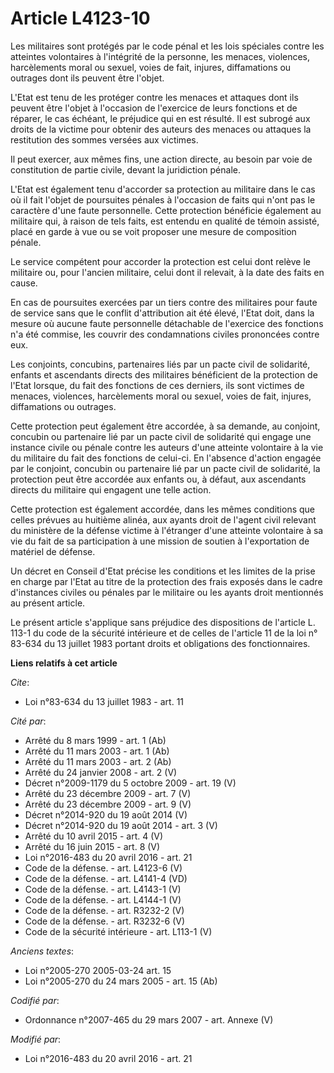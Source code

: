 # Article L4123-10

Les militaires sont protégés par le code pénal et les lois spéciales contre les atteintes volontaires à l'intégrité de la
personne, les menaces, violences, harcèlements moral ou sexuel, voies de fait, injures, diffamations ou outrages dont ils
peuvent être l'objet. 

L'Etat est tenu de les protéger contre les menaces et attaques dont ils peuvent être l'objet à l'occasion de l'exercice de
leurs fonctions et de réparer, le cas échéant, le préjudice qui en est résulté. Il est subrogé aux droits de la victime pour
obtenir des auteurs des menaces ou attaques la restitution des sommes versées aux victimes. 

Il peut exercer, aux mêmes fins, une action directe, au besoin par voie de constitution de partie civile, devant la
juridiction pénale. 

L'Etat est également tenu d'accorder sa protection au militaire dans le cas où il fait l'objet de poursuites pénales à
l'occasion de faits qui n'ont pas le caractère d'une faute personnelle. Cette protection bénéficie également au militaire
qui, à raison de tels faits, est entendu en qualité de témoin assisté, placé en garde à vue ou se voit proposer une mesure de
composition pénale.

Le service compétent pour accorder la protection est celui dont relève le militaire ou, pour l'ancien militaire, celui dont
il relevait, à la date des faits en cause. 

En cas de poursuites exercées par un tiers contre des militaires pour faute de service sans que le conflit d'attribution ait
été élevé, l'Etat doit, dans la mesure où aucune faute personnelle détachable de l'exercice des fonctions n'a été commise,
les couvrir des condamnations civiles prononcées contre eux. 

Les conjoints, concubins, partenaires liés par un pacte civil de solidarité, enfants et ascendants directs des militaires
bénéficient de la protection de l'Etat lorsque, du fait des fonctions de ces derniers, ils sont victimes de menaces,
violences, harcèlements moral ou sexuel, voies de fait, injures, diffamations ou outrages. 

Cette protection peut également être accordée, à sa demande, au conjoint, concubin ou partenaire lié par un pacte civil de
solidarité qui engage une instance civile ou pénale contre les auteurs d'une atteinte volontaire à la vie du militaire du
fait des fonctions de celui-ci. En l'absence d'action engagée par le conjoint, concubin ou partenaire lié par un pacte civil
de solidarité, la protection peut être accordée aux enfants ou, à défaut, aux ascendants directs du militaire qui engagent
une telle action. 

Cette protection est également accordée, dans les mêmes conditions que celles prévues au huitième alinéa, aux ayants droit de
l'agent civil relevant du ministère de la défense victime à l'étranger d'une atteinte volontaire à sa vie du fait de sa
participation à une mission de soutien à l'exportation de matériel de défense. 

Un décret en Conseil d'Etat précise les conditions et les limites de la prise en charge par l'Etat au titre de la protection
des frais exposés dans le cadre d'instances civiles ou pénales par le militaire ou les ayants droit mentionnés au présent
article. 

Le présent article s'applique sans préjudice des dispositions de l'article L. 113-1 du code de la sécurité intérieure et de
celles de l'article 11 de la loi n° 83-634 du 13 juillet 1983 portant droits et obligations des fonctionnaires.

**Liens relatifs à cet article**

_Cite_:

  - Loi n°83-634 du 13 juillet 1983 - art. 11

_Cité par_:

  - Arrêté du 8 mars 1999 - art. 1 (Ab)
  - Arrêté du 11 mars 2003 - art. 1 (Ab)
  - Arrêté du 11 mars 2003 - art. 2 (Ab)
  - Arrêté du 24 janvier 2008 - art. 2 (V)
  - Décret n°2009-1179 du 5 octobre 2009 - art. 19 (V)
  - Arrêté du 23 décembre 2009 - art. 7 (V)
  - Arrêté du 23 décembre 2009 - art. 9 (V)
  - Décret n°2014-920 du 19 août 2014 (V)
  - Décret n°2014-920 du 19 août 2014 - art. 3 (V)
  - Arrêté du 10 avril 2015 - art. 4 (V)
  - Arrêté du 16 juin 2015 - art. 8 (V)
  - Loi n°2016-483 du 20 avril 2016 - art. 21
  - Code de la défense. - art. L4123-6 (V)
  - Code de la défense. - art. L4141-4 (VD)
  - Code de la défense. - art. L4143-1 (V)
  - Code de la défense. - art. L4144-1 (V)
  - Code de la défense. - art. R3232-2 (V)
  - Code de la défense. - art. R3232-6 (V)
  - Code de la sécurité intérieure - art. L113-1 (V)

_Anciens textes_:

  - Loi n°2005-270 2005-03-24 art. 15
  - Loi n°2005-270 du 24 mars 2005 - art. 15 (Ab)

_Codifié par_:

  - Ordonnance n°2007-465 du 29 mars 2007 - art. Annexe (V)

_Modifié par_:

  - Loi n°2016-483 du 20 avril 2016 - art. 21
